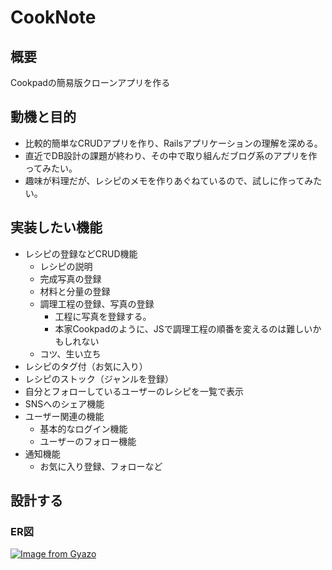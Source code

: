 # CookNote
## 概要
Cookpadの簡易版クローンアプリを作る

## 動機と目的
- 比較的簡単なCRUDアプリを作り、Railsアプリケーションの理解を深める。
- 直近でDB設計の課題が終わり、その中で取り組んだブログ系のアプリを作ってみたい。
- 趣味が料理だが、レシピのメモを作りあぐねているので、試しに作ってみたい。

## 実装したい機能
- レシピの登録などCRUD機能
  - レシピの説明
  - 完成写真の登録
  - 材料と分量の登録
  - 調理工程の登録、写真の登録
    - 工程に写真を登録する。
    - 本家Cookpadのように、JSで調理工程の順番を変えるのは難しいかもしれない
  - コツ、生い立ち
- レシピのタグ付（お気に入り）
- レシピのストック（ジャンルを登録）
- 自分とフォローしているユーザーのレシピを一覧で表示
- SNSへのシェア機能
- ユーザー関連の機能
  - 基本的なログイン機能
  - ユーザーのフォロー機能
- 通知機能
  - お気に入り登録、フォローなど

## 設計する
### ER図
[![Image from Gyazo](https://i.gyazo.com/58c9ebaad3606c4f1c89cc76542fc2f2.png)](https://gyazo.com/58c9ebaad3606c4f1c89cc76542fc2f2)

